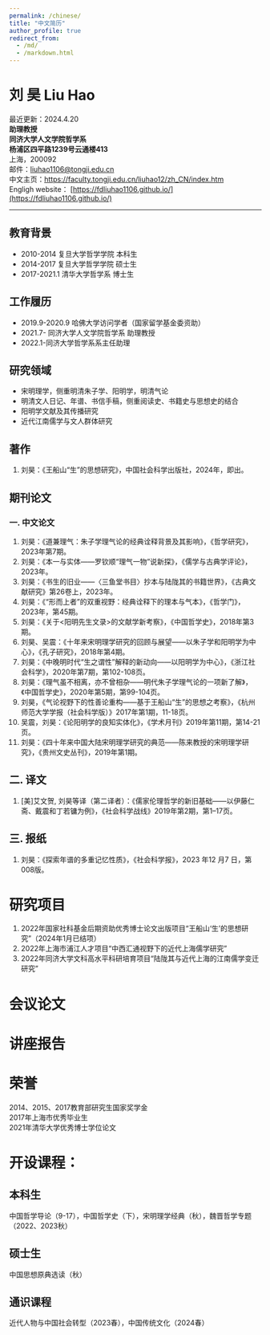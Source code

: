 ```yaml
---
permalink: /chinese/
title: "中文简历"
author_profile: true
redirect_from: 
  - /md/
  - /markdown.html
---
```


# 刘 昊 Liu Hao
最近更新：2024.4.20  
**助理教授**  
**同济大学人文学院哲学系**  
**杨浦区四平路1239号云通楼413**  
上海，200092  
邮件：liuhao1106@tongji.edu.cn    
中文主页：https://faculty.tongji.edu.cn/liuhao12/zh_CN/index.htm   
Engligh website：
[https://fdliuhao1106.github.io/](https://fdliuhao1106.github.io/)

---

## 教育背景
* 2010-2014 复旦大学哲学学院 本科生  
* 2014-2017 复旦大学哲学学院 硕士生  
* 2017-2021.1 清华大学哲学系 博士生  
## 工作履历
* 2019.9-2020.9 哈佛大学访问学者（国家留学基金委资助）  
* 2021.7- 同济大学人文学院哲学系 助理教授  
* 2022.1-同济大学哲学系系主任助理  
## 研究领域
* 宋明理学，侧重明清朱子学、阳明学，明清气论
* 明清文人日记、年谱、书信手稿，侧重阅读史、书籍史与思想史的结合
* 阳明学文献及其传播研究
* 近代江南儒学与文人群体研究 
## 著作
1. 刘昊：《王船山“生”的思想研究》，中国社会科学出版社，2024年，即出。    
## 期刊论文
### 一. 中文论文
1. 刘昊：《道兼理气：朱子学理气论的经典诠释背景及其影响》，《哲学研究》，2023年第7期。
2. 刘昊：《本一与实体——罗钦顺“理气一物”说新探》，《儒学与古典学评论》，2023年。
3. 刘昊：《书生的旧业——〈三鱼堂书目〉抄本与陆陇其的书籍世界》，《古典文献研究》第26卷上，2023年。
4. 刘昊：《“形而上者”的双重视野：经典诠释下的理本与气本》，《哲学门》，2023年，第45期。
5. 刘昊：《关于<阳明先生文录>的文献学新考察》，《中国哲学史》，2018年第3期。
6. 刘昊、吴震：《十年来宋明理学研究的回顾与展望——以朱子学和阳明学为中心》，《孔子研究》，2018年第4期。
7. 刘昊：《中晚明时代“生之谓性”解释的新动向——以阳明学为中心》，《浙江社会科学》，2020年第7期，第102-108页。
8. 刘昊：《理气虽不相离，亦不曾相杂——明代朱子学理气论的一项新了解》，《中国哲学史》，2020年第5期，第99-104页。
9. 刘昊，《气论视野下的性善论重构——基于王船山“生”的思想之考察》，《杭州师范大学学报（社会科学版）》2017年第1期，11-18页。
10. 吴震，刘昊：《论阳明学的良知实体化》，《学术月刊》2019年第11期，第14-21页。
11. 刘昊：《四十年来中国大陆宋明理学研究的典范——陈来教授的宋明理学研究》，《贵州文史丛刊》，2019年第1期。
## 二. 译文
1.  [美]艾文贺, 刘昊等译（第二译者）：《儒家伦理哲学的新旧基础——以伊藤仁斋、戴震和丁若镛为例》，《社会科学战线》2019年第2期，第1–17页。
## 三. 报纸
1. 刘昊：《探索年谱的多重记忆性质》，《社会科学报》，2023 年12 月7 日，第008版。  
# 研究项目
1. 2022年国家社科基金后期资助优秀博士论文出版项目“王船山‘生’的思想研究”（2024年1月已结项）
2. 2022年上海市浦江人才项目“中西汇通视野下的近代上海儒学研究”
3. 2022年同济大学文科高水平科研培育项目“陆陇其与近代上海的江南儒学变迁研究”  
# 会议论文
# 讲座报告
# 荣誉
2014、2015、2017教育部研究生国家奖学金  
2017年上海市优秀毕业生  
2021年清华大学优秀博士学位论文  
# 开设课程：
## 本科生
中国哲学导论（9-17），中国哲学史（下），宋明理学经典（秋），魏晋哲学专题（2022、2023秋）  
## 硕士生
中国思想原典选读（秋）  
## 通识课程
近代人物与中国社会转型（2023春），中国传统文化（2024春）



